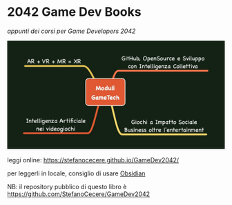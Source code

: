 # 2042 Game Dev Books
*appunti dei corsi per Game Developers 2042*

![](assets/corsi_gamedev.jpg)

leggi online: <https://stefanocecere.github.io/GameDev2042/>

per leggerli in locale, consiglio di usare [Obsidian](https://obsidian.md/)

NB: il repository pubblico di questo libro è <https://github.com/StefanoCecere/GameDev2042>
